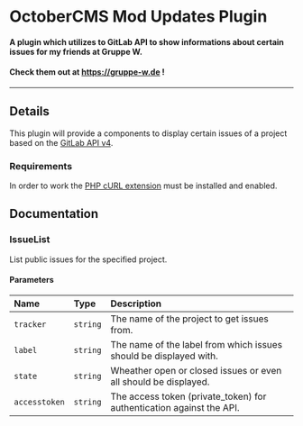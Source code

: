 # OctoberCMS Mod Updates Plugin

#### A plugin which utilizes to GitLab API to show informations about certain issues for my friends at Gruppe W.  
#### Check them out at https://gruppe-w.de !
---
## Details
This plugin will provide a components to display certain issues of a project based on the [GitLab API v4](https://gitlab.gruppe-w.de/api/v4/). 

### Requirements
In order to work the [PHP cURL extension](https://secure.php.net/manual/en/book.curl.php) must be installed and enabled.

## Documentation

### IssueList
List public issues for the specified project.

#### Parameters
|     Name      |   Type   |                                                 Description                                                 |
|:------------  |:---------|:------------------------------------------------------------------------------------------------------------|
| `tracker`     | `string` | The name of the project to get issues from.                                                                 |
| `label`       | `string` | The name of the label from which issues should be displayed with.                                           |
| `state`       | `string` | Wheather open or closed issues or even all should be displayed.                                             |
| `accesstoken` | `string` | The access token (private_token) for authentication against the API.

